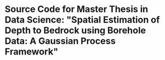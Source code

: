 # Source Code for Master Thesis in Data Science: "Spatial Estimation of Depth to Bedrock using Borehole Data: A Gaussian Process Framework" 
